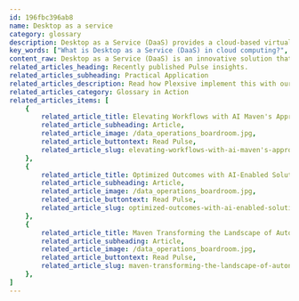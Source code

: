 ```yaml
---
id: 196fbc396ab8
name: Desktop as a service
category: glossary
description: Desktop as a Service (DaaS) provides a cloud-based virtual desktop infrastructure, enabling employees to access their workspace remotely on various devices, enhancing productivity, security, and cost efficiency through a subscription model.
key_words: ["What is Desktop as a Service (DaaS) in cloud computing?", "How can DaaS improve workplace productivity and flexibility?", "What are the security benefits of switching to Desktop as a Service?", "How does Desktop as a Service reduce IT management costs?", "Can Desktop as a Service extend the life of older PCs?", "What are the advantages of subscription-based Desktop as a Service?", "How does Desktop as a Service support remote work environments?", "Is Desktop as a Service suitable for businesses of all sizes?", "How do Desktop as a Service solutions integrate with existing IT infrastructure?", "What kind of technical support does Maven Technologies offer for DaaS?"]
content_raw: Desktop as a Service (DaaS) is an innovative solution that caters to the modern work environment's need for accessibility, productivity, and security. It involves hosting an employee's entire workspace, including icons, wallpaper, windows, folders, toolbars, widgets, etc., on a cloud-based remote server rather than their device. Through DaaS, employees can access their professional desktop from any device, anywhere, and at any time, provided they have an internet connection. Maven Technologies offers DaaS as a subscription-based service, typically on a per-seat basis. As a technology solutions expert, we deliver tailormade applications to several users, or "tenants," through a third-party service provider - all the while managing the complexities of the desktop infrastructure on your behalf. Switching to DaaS from a traditional, locally managed desktop environment provides numerous business benefits. For one, it significantly boosts productivity, granting employees the flexibility to work from any device and any location. It also streamlines the task of deploying new desktops and reduces the support costs associated with desktop management. Moreover, DaaS eliminates the need for IT teams to install, update, and patch applications, back up files, and scan for viruses on every client device. The service provides comprehensive software asset management and offers improved agility and flexibility with a convenient subscription-based model that adjusts according to demand. From a security perspective, DaaS ensures robust data protection, as confidential company data no longer resides on personal devices that are prone to loss, theft, or hacking. Even older PCs and laptops can be brought back to life by converting them to "thin client" devices, solely used as a virtual desktop. This way, DaaS promotes longevity of devices and optimizes operational cost-effectiveness. Through Maven Technologies’ DaaS, your business can unlock new levels of productivity and harness the benefits of advanced technology integrated by seasoned professionals.
related_articles_heading: Recently published Pulse insights.
related_articles_subheading: Practical Application
related_articles_description: Read how Plexsive implement this with our clients.
related_articles_category: Glossary in Action
related_articles_items: [
	{
		related_article_title: Elevating Workflows with AI Maven's Approach,
		related_article_subheading: Article,
		related_article_image: /data_operations_boardroom.jpg,
		related_article_buttontext: Read Pulse,
		related_article_slug: elevating-workflows-with-ai-maven's-approach
	},
	{
		related_article_title: Optimized Outcomes with AI-Enabled Solutions,
		related_article_subheading: Article,
		related_article_image: /data_operations_boardroom.jpg,
		related_article_buttontext: Read Pulse,
		related_article_slug: optimized-outcomes-with-ai-enabled-solutions
	},
	{
		related_article_title: Maven Transforming the Landscape of Autonomous Vehicles,
		related_article_subheading: Article,
		related_article_image: /data_operations_boardroom.jpg,
		related_article_buttontext: Read Pulse,
		related_article_slug: maven-transforming-the-landscape-of-autonomous-vehicles
	},
]
---
```

